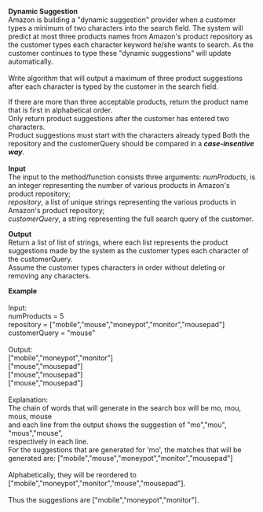 **Dynamic Suggestion**<br/>
Amazon is building a "dynamic suggestion" provider when a customer types a minimum of two characters
into the search field. The system will predict at most three products names from Amazon's product repository
 as the customer types each character keyword he/she  wants to search. As the customer continues to type
 these "dynamic suggestions" will update automatically.<br/><br/>
Write algorithm that will output a maximum of three product suggestions after each character
is typed by the customer in the search field.

If there are more than three acceptable products, return the product name that is first in alphabetical order.<br/>
Only return product suggestions after the customer has entered two characters.<br/>
Product suggestions must start with the characters already typed Both the repository
and the customerQuery should be compared  in a ***case-insentive way***.<br/><br/>
**Input**<br/>
The input to the method/function consists three arguments:
_numProducts_, is an integer representing the number of various products in Amazon's product repository;<br/>
_repository_, a list of unique strings representing the various products in Amazon's product repository;<br/>
_customerQuery_, a string representing the full search query of the customer.

**Output**<br/>
Return a list of list of strings, where each list represents the product suggestions made by the system
as the customer types each character of the customerQuery.<br/>
Assume the customer types characters in order without deleting or removing any characters.

**Example**<br/><br/>
Input:<br/>
numProducts = 5<br/>
repository = ["mobile","mouse","moneypot","monitor","mousepad"]<br/>
customerQuery = "mouse"<br/><br/>
Output:<br/>
["mobile","moneypot","monitor"]<br/>
["mouse","mousepad"]<br/>
["mouse","mousepad"]<br/>
["mouse","mousepad"]
<br/><br/>
Explanation:<br/>
The chain of words that will generate in the search box will be mo, mou, mous, mouse<br/>
and each line from the output shows the suggestion of "mo","mou", "mous","mouse",<br/>
respectively in each line.<br/>
For the suggestions that are generated for 'mo', the matches that will be generated are:
["mobile","mouse","moneypot","monitor","mousepad"]<br/><br/>
Alphabetically, they will be reordered to ["mobile","moneypot","monitor","mouse","mousepad"]. <br/><br/>
Thus the suggestions are ["mobile","moneypot","monitor"].
